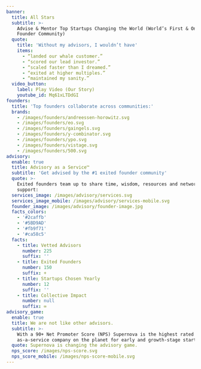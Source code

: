 ```yaml
---
banner:
  title: All Stars
  subtitle: >-
    Advise & Mentor Top Startups Changing the World (World’s First & Only Exited
    Founder Community) 
  quote:
    title: 'Without my advisors, I wouldn’t have'
    items:
      - “landed our whale customer.”
      - “scored our lead investor.”
      - “scaled faster than I dreamed.”
      - “exited at higher multiples.”
      - “maintained my sanity.”
  video_button:
    label: Play Video (Our Story)
    youtube_id: Mq61xLTDdGI
founders:
  title: 'Top founders collaborate across communities:'
  brands:
    - /images/founders/andreessen-horowitz.svg
    - /images/founders/eo.svg
    - /images/founders/gaingels.svg
    - /images/founders/y-combinator.svg
    - /images/founders/ypo.svg
    - /images/founders/vistage.svg
    - /images/founders/500.svg
advisory:
  enable: true
  title: Advisory as a Service™
  subtitle: 'Get advised by the #1 exited founder community'
  quote: >-
    Exited founders team up to share time, wisdom, resources and networks to
    support:
  services_image: /images/advisory/services.svg
  services_image_mobile: /images/advisory/services-mobile.svg
  founder_image: /images/advisory/founder-image.jpg
  facts_colors:
    - '#2caffb'
    - '#5BD9AD'
    - '#fb9f71'
    - '#ca58c5'
  facts:
    - title: Vetted Advisors
      number: 225
      suffix: ''
    - title: Exited Founders
      number: 150
      suffix: +
    - title: Startups Chosen Yearly
      number: 12
      suffix: ''
    - title: Collective Impact
      number: null
      suffix: ∞
advisory_game:
  enable: true
  title: We are not like other advisors.
  subtitle: >-
    With a 90+ Net Promoter Score (NPS) Supernova is the highest rated advisory
    as-a-service company on the planet for early and growth-stage startups.
  quote: Supernova is changing the advisory game.
  nps_score: /images/nps-score.svg
  nps_score_mobile: /images/nps-score-mobile.svg
---
```


